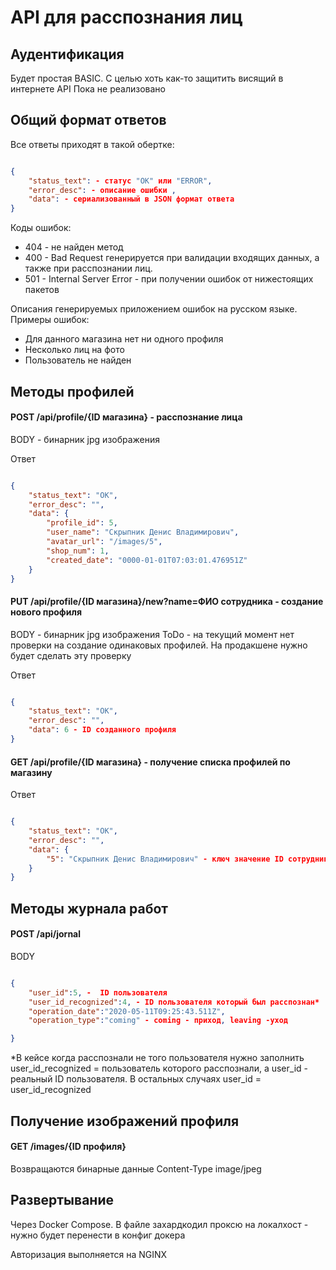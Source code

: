 # API для расспознания лиц

## Аудентификация

Будет простая  BASIC. С целью хоть как-то защитить висящий в интернете API
 Пока не реализовано

##  Общий формат ответов 

Все ответы приходят в такой обертке: 
```json

{
    "status_text": - статус "OK" или "ERROR",
    "error_desc": - описание ошибки ,
    "data": - сериализованный в JSON формат ответа
}
```

Коды ошибок:
- 404 - не найден метод
- 400 - Bad Request генерируется при валидации входящих данных, а также при расспознании лиц. 
- 501 - Internal Server Error - при получении ошибок от нижестоящих пакетов

Описания генерируемых приложением ошибок на русском языке. Примеры ошибок:
- Для данного магазина нет ни одного профиля
- Несколько лиц на фото
- Пользователь не найден

## Методы профилей

#### POST /api/profile/{ID магазина} - расспознание лица

BODY - бинарник jpg изображения 

Ответ
```json

{
    "status_text": "OK",
    "error_desc": "",
    "data": {
        "profile_id": 5, 
        "user_name": "Скрыпник Денис Владимирович",
        "avatar_url": "/images/5",
        "shop_num": 1,
        "created_date": "0000-01-01T07:03:01.476951Z"
    }
}
```

#### PUT /api/profile/{ID магазина}/new?name=ФИО сотрудника - создание нового профиля
BODY - бинарник jpg изображения
ToDo - на текущий момент нет проверки на создание одинаковых профилей. На продакшене нужно будет сделать эту проверку

Ответ 
```json

{
    "status_text": "OK",
    "error_desc": "",
    "data": 6 - ID созданного профиля 
}

```

#### GET /api/profile/{ID магазина} - получение списка профилей по магазину

Ответ 
```json

{
    "status_text": "OK",
    "error_desc": "",
    "data": {
        "5": "Скрыпник Денис Владимирович" - ключ значение ID сотрудника/ФИО
    }
}
```


## Методы журнала работ 

#### POST /api/jornal

BODY 
```json

{
    "user_id":5, -  ID пользователя 
    "user_id_recognized":4, - ID пользователя который был расспознан*
    "operation_date":"2020-05-11T09:25:43.511Z",
    "operation_type":"coming" - coming - приход, leaving -уход

}
```


*В кейсе когда расспознали не того пользователя нужно заполнить user_id_recognized = пользователь которого расспознали, а user_id - реальный ID пользователя. 
В остальных случаях user_id = user_id_recognized


## Получение изображений профиля 

#### GET /images/{ID профиля}
Возвращаются бинарные данные Content-Type image/jpeg

## Развертывание 

Через Docker Compose. В файле захардкодил проксю на локалхост - нужно будет перенести в конфиг докера

Авторизация выполняется на NGINX

